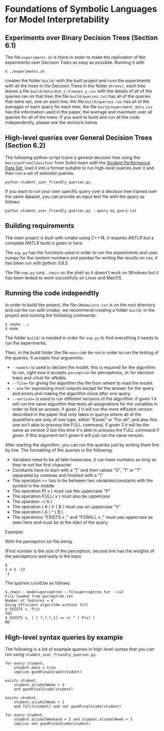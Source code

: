 # Foundations of Symbolic Languages for Model Interpretability

## Experiments over Binary Decision Trees (Section 6.1)

The file `experiments.sh` is there in order to make the replication of the experiments over Decision Trees as easy as possible. Running it with
```
$ ./experiments.sh
```
creates the folder `build/` with the built project and runs the experiments with all the trees in the Decision Trees in the folder `dtrees/`, each tree leaves a file `build/data/dim_x_nleaves_y.csv` with the details of all of the queries ran on  that tree; the file `build/queries.txt` has all of the queries that were ran, one on each line; the file `build/queries.csv` has all of the averages of each query for each tree; the file `build/experiment_data.csv` has the information used in the paper, the average and maximum over all queries for all of the trees. If you want to build and run all the code independently, please see the sections below.

## High-level queries over General Decision Trees (Section 6.2)

The following python script trains a general decision tree using the `DecisionTreeClassifier` from Scikit-learn with the [Student Performance Data Set](https://archive.ics.uci.edu/ml/datasets/Student+Performance), load it into a format suitable to run high-level queries over it and then run a set of selected queries.
```
python student_user_friendly_queries.py
``` 

If you want to run your own specific query over a decision tree trained over the same dataset, you can provide an input text file with the query as follows
```
python student_user_friendly_queries.py --query my_query.txt 
```

## Building requirements

The main project is built with cmake using C++14, it requires ANTLR but a complete ANTLR build is given in here.

The `exp.py` has the functions used in order to run the experiments and uses numpy for the random numbers and pandas for writing the results on csv, it has been run with python 3.8.5.

The file `exp.py` runs `./main` on the shell so it doesn't work on Windows but it has been tested to work succesfully on Linux and MacOS.

## Running the code independtly

In order to build the project, the file `CMakeLists.txt` is on the root directory and can be run with cmake, we recommend creating a folder `build/` in the project and running the following commands:
```
$ cmake ../
$ make
```
The folder `build/` is needed in order for `exp.py` to find everything it needs to run the experiments.

Then, in the build folder the file `main` can be run in order to run the testing of the queries. It accepts four arguemnts:

* `--model=` is used to declare the model, this is required for the algorithm to run, right now it accepts `perceptron` for perceptrons, `dt` for decision trees and `afbdd` for afbdds.
* `--file=` for giving the algorithm the file from where to read the model.
* `--one` for supressing most outputs except for the answer for the query and errors and making the algorithm close after one query.
* `--version=` is used to run different versions of the algorithm: if given 1 it will run the naive algorithm that tests all assignations for the variables in order to find an answer, if given 2 it will run the more efficient version described in the paper that only takes in querys where all of the quantifiers are only of one type, either "Exists" or "For all", and also this one isn't able to process the FULL command, if given 3 it will be the same as version 2 but this time it's able to process the FULL command if given. If this argument isn't given it will just run the naive version.

After starting the algorithm, you can run the queries just by writing them line by line. The formatting of the queries is the following:

* Variables need to be all latin lowercase, it can have numbers as long as they're not the first character
* Constants have to start with a "[" and then values "0", "1" or "?" separated by commas and finished with a "]"
* The operation <= has to be between two variables/constants with the symbol in the middle
* The operation P( x ) must use the uppercase "P" 
* The operation FULL( x ) must also be uppercase
* The operaton ~( A )
* The operation ( A ) V ( B ) must use an uppercase "V"
* The operation ( A ) ^ ( B )
* The operations "EXISTS x ," and "FORALL x ," must use uppercase as seen here and must be at the start of the query

Example:

With the perceptron.txt file being:

(First number is the size of the perceptron, second line has the weights of the perceptrons and lastly is the bias)

```
4
2 4 5 -13
-1
```

The queries could be as follows:

```
$./main --model=perceptron --file=perceptron.txt --v=2
File loaded from perceptron.txt
Number of features = 4
Using efficient algorithm without full
$ EXISTS x, P(x)
YES
$ EXISTS x, ( [ ?,?,?,1] <= x) ^ ( P(x) )
NO
```

## High-level syntax queries by example

The following is a list of example queries in high-level syntax that you can run using `student_user_friendly_queries.py`:

```
for every student, 
    student.male = true
    implies goodFinalGrade(student)
```
```
exists student, 
    student.alcoholWeek > 3
    and goodFinalGrade(student)
```     
```
exists student, 
    student.alcoholWeek < 2
    and full(student) and not goodFinalGrade(student)
```    
```
for every student, 
    student.alcoholWeekend > 3 and student.alcoholWeek > 3
    implies not goodFinalGrade(student)
```
